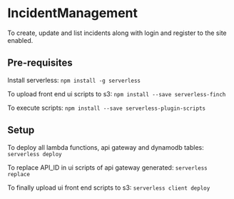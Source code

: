 # IncidentManagement
To create, update and list incidents along with login and register to the site enabled.

## Pre-requisites
Install serverless: ```npm install -g serverless```

To upload front end ui scripts to s3: ```npm install --save serverless-finch```

To execute scripts: ```npm install --save serverless-plugin-scripts```

## Setup
To deploy all lambda functions, api gateway and dynamodb tables: ```serverless deploy```

To replace API_ID in ui scripts of api gateway generated: ```serverless replace```

To finally upload ui front end scripts to s3: ```serverless client deploy```
